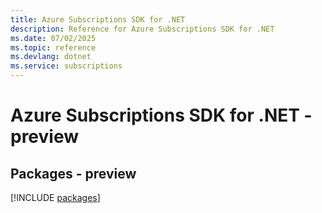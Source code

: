 ```yaml
---
title: Azure Subscriptions SDK for .NET
description: Reference for Azure Subscriptions SDK for .NET
ms.date: 07/02/2025
ms.topic: reference
ms.devlang: dotnet
ms.service: subscriptions
---
```

# Azure Subscriptions SDK for .NET - preview
## Packages - preview
[!INCLUDE [packages](subscriptions-index.md)]